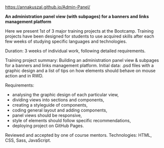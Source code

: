 https://annakuszal.github.io/Admin-Panel/

**An administration panel view (with subpages) for a banners and links management platform**

Here we present 1st of 3 major training projects at the Bootcamp. Training projects have been designed for students to use acquired skills after each few weeks of studying specific languages and technologies.

Duration: 3 weeks of individual work, following detailed requirements.

Training project summary:
Building an administration panel view & subpages for a banners and links management platform. Initial data: .psd files with a graphic design and a list of tips on how elements should behave on mouse action and in RWD.

Requirements:
- analysing the graphic design of each particular view,
- dividing views into sections and components,
- creating a styleguide of components,
- coding general layout and adding components,
- panel views should be responsive,
- style of elements should follow specific recommendations,
- deploying project on GitHub Pages.

Reviewed and accepted by one of course mentors.
Technologies: HTML, CSS, Sass, JavaScript.
